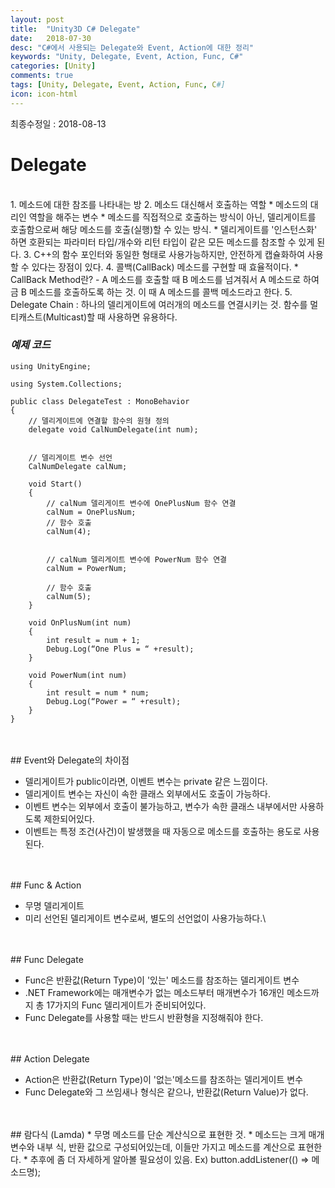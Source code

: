 ```yaml
---
layout: post
title:  "Unity3D C# Delegate"
date:   2018-07-30
desc: "C#에서 사용되는 Delegate와 Event, Action에 대한 정리"
keywords: "Unity, Delegate, Event, Action, Func, C#"
categories: [Unity]
comments: true
tags: [Unity, Delegate, Event, Action, Func, C#]
icon: icon-html
---
```


최종수정일 : 2018-08-13
<br />
# Delegate
<br />
1. 메소드에 대한 참조를 나타내는 방
2. 메소드 대신해서 호출하는 역할
* 메소드의 대리인 역할을 해주는 변수
* 메소드를 직접적으로 호출하는 방식이 아닌, 델리게이트를 호출함으로써 해당 메소드를 호출(실행)할 수 있는 방식.
* 델리게이트를 '인스턴스화' 하면 호환되는 파라미터 타입/개수와 리턴 타입이 같은 모든 메소드를 참조할 수 있게 된다.
3. C++의 함수 포인터와 동일한 형태로 사용가능하지만, 안전하게 캡슐화하여 사용할 수 있다는 장점이 있다.
4. 콜백(CallBack) 메소드를 구현할 때 효율적이다.
* CallBack Method란? 
 - A 메소드를 호출할 때 B 메소드를 넘겨줘서 A 메소드로 하여금 B 메소드를 호출하도록 하는 것. 이 때 A 메소드를 콜백 메소드라고 한다.
5. Delegate Chain : 하나의 델리게이트에 여러개의 메소드를 연결시키는 것.
함수를 멀티캐스트(Multicast)할 때 사용하면 유용하다.
<br />

### _예제 코드_
```
using UnityEngine;

using System.Collections;

public class DelegateTest : MonoBehavior
{
    // 델리게이트에 연결할 함수의 원형 정의
    delegate void CalNumDelegate(int num);


    // 델리게이트 변수 선언
    CalNumDelegate calNum;

    void Start()
    {
        // calNum 델리게이트 변수에 OnePlusNum 함수 연결
        calNum = OnePlusNum;
        // 함수 호출
        calNum(4);


        // calNum 델리게이트 변수에 PowerNum 함수 연결
        calNum = PowerNum;

        // 함수 호출
        calNum(5);
    }

    void OnPlusNum(int num)
    {
        int result = num + 1;
        Debug.Log(“One Plus = “ +result);
    }

    void PowerNum(int num)
    {
        int result = num * num;
        Debug.Log(“Power = “ +result);
    }
}
```
<br />
<br />
## Event와 Delegate의 차이점

* 델리게이트가 public이라면, 이벤트 변수는 private 같은 느낌이다.
* 델리게이트 변수는 자신이 속한 클래스 외부에서도 호출이 가능하다.
* 이벤트 변수는 외부에서 호출이 불가능하고, 변수가 속한 클래스 내부에서만 사용하도록 제한되어있다. 
* 이벤트는 특정 조건(사건)이 발생했을 때 자동으로 메소드를 호출하는 용도로 사용된다.
<br />
<br />
## Func & Action

* 무명 델리게이트
* 미리 선언된 델리게이트 변수로써, 별도의 선언없이 사용가능하다.\
<br />
<br />
## Func Delegate

* Func은 반환값(Return Type)이 '있는' 메소드를 참조하는 델리게이트 변수
* .NET Framework에는 매개변수가 없는 메소드부터 매개변수가 16개인 메소드까지 총 17가지의 Func 델리게이트가 준비되어있다.
* Func Delegate를 사용할 때는 반드시 반환형을 지정해줘야 한다.
<br />
<br />
## Action Delegate

* Action은 반환값(Return Type)이 '없는'메소드를 참조하는 델리게이트 변수
* Func Delegate와 그 쓰임새나 형식은 같으나, 반환값(Return Value)가 없다.
<br />
<br />
## 람다식 (Lamda)
* 무명 메소드를 단순 계산식으로 표현한 것.
* 메소드는 크게 매개변수와 내부 식, 반환 값으로 구성되어있는데, 이들만 가지고 메소드를 계산으로 표현한다.
* 추후에 좀 더 자세하게 알아볼 필요성이 있음.
Ex) button.addListener(() => 메소드명);
